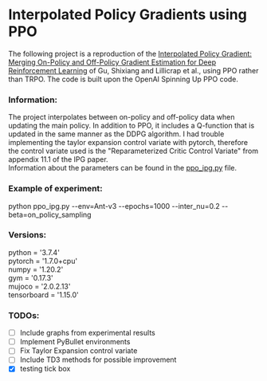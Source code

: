 # Interpolated Policy Gradients using PPO

The following project is a reproduction of the [Interpolated Policy Gradient: Merging On-Policy and Off-Policy Gradient Estimation for Deep Reinforcement Learning](https://arxiv.org/abs/1706.00387 "Named link title") of Gu, Shixiang and Lillicrap et al., using PPO rather than TRPO. The code is built upon the OpenAI Spinning Up PPO code.

### Information:
The project interpolates between on-policy and off-policy data when updating the main policy. In addition to PPO, it includes a Q-function that is updated in the same manner 
as the DDPG algorithm.
I had trouble implementing the taylor expansion control variate with pytorch, therefore the control variate used is the "Reparameterized Critic Control Variate" from appendix
11.1 of the IPG paper.  
Information about the parameters can be found in the [ppo_ipg.py](https://github.com/pavlosSkev/ipg_ppo/blob/main/ppo_ipg.py) file.


### Example of experiment:
python ppo_ipg.py --env=Ant-v3 --epochs=1000 --inter_nu=0.2 --beta=on_policy_sampling

### Versions:
python = '3.7.4'  
pytorch = '1.7.0+cpu'  
numpy = '1.20.2'  
gym = '0.17.3'  
mujoco = '2.0.2.13'  
tensorboard = '1.15.0'

### TODOs:
- [ ] Include graphs from experimental results
- [ ] Implement PyBullet environments
- [ ] Fix Taylor Expansion control variate
- [ ] Include TD3 methods for possible improvement
- [X] testing tick box
